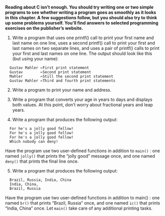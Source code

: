 **Reading about C isn’t enough. You should try writing one or two simple programs to see whether writing a program goes as smoothly as it looks in this chapter. A few suggestions follow, but you should also try to think up some problems yourself. You’ll find answers to selected programming exercises on the publisher’s website.**

1. Write a program that uses one  printf()  call to print your first name and last name on one line, uses a second  printf()  call to print your first and last names on two separate lines, and uses a pair of  printf()  calls to print your first and last names on one line. 
The output should look like this (but using your name):
```
  Gustav Mahler ←First print statement
  Gustav        ←Second print statement
  Mahler        ←Still the second print statement
  Gustav Mahler ←Third and fourth print statements     
```

2. Write a program to print your name and address.

3. Write a program that converts your age in years to days and displays both values. At this point, don’t worry about fractional years and leap years.    

4. Write a program that produces the following output:
```
  For he's a jolly good fellow!
  For he's a jolly good fellow!
  For he's a jolly good fellow!
  Which nobody can deny!   
```
Have the program use two user-defined functions in addition to  `main()` : one named `jolly()` that prints the “jolly good” message once, and one named `deny()` that prints the final line once. 

5. Write a program that produces the following output:
```
  Brazil, Russia, India, China
  India, China,
  Brazil, Russia   
```
 Have the program use two user-defined functions in addition to  main() : one named `br()` that prints “Brazil, Russia” once, and one named `ic()` that prints “India, China” once. Let `main()` take care of any additional printing tasks. 
 
